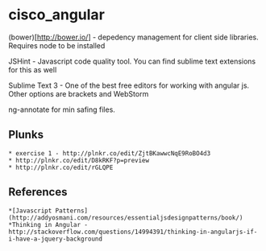 cisco_angular
=============


(bower)[http://bower.io/] - depedency management for client side libraries. Requires node to be installed

JSHint - Javascript code quality tool. You can find sublime text extensions for this as well

Sublime Text 3 - One of the best free editors for working with angular js. Other options are brackets and WebStorm

ng-annotate for min safing files.

Plunks
--------

	* exercise 1 - http://plnkr.co/edit/ZjtBKawwcNqE9RoBO4d3
	* http://plnkr.co/edit/D8kRKF?p=preview
	* http://plnkr.co/edit/rGLQPE

References
-----------
	*[Javascript Patterns](http://addyosmani.com/resources/essentialjsdesignpatterns/book/)
	*Thinking in Angular - http://stackoverflow.com/questions/14994391/thinking-in-angularjs-if-i-have-a-jquery-background

	

